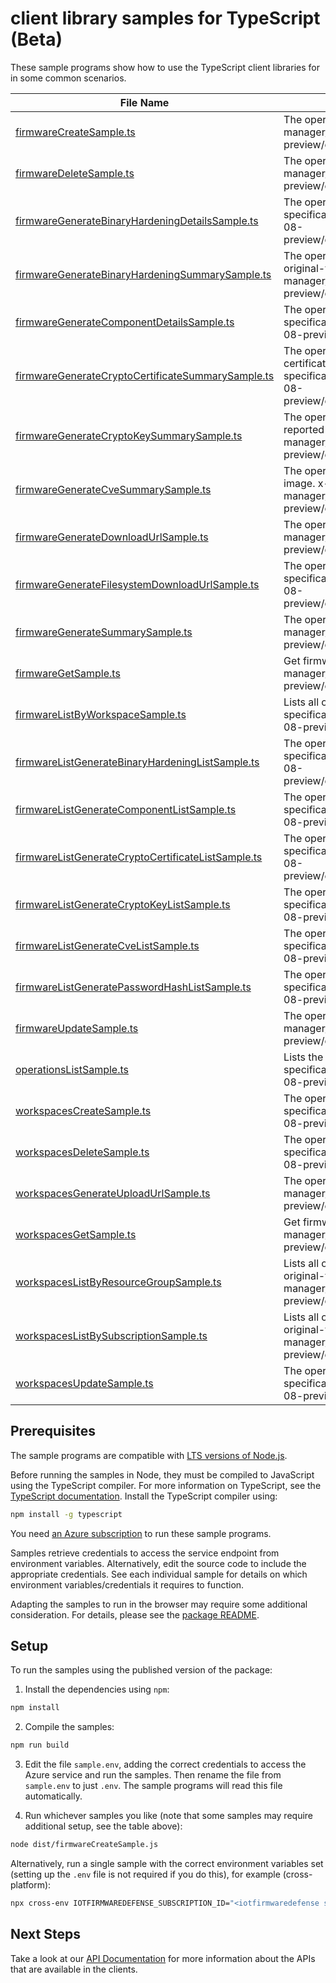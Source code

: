 # client library samples for TypeScript (Beta)

These sample programs show how to use the TypeScript client libraries for in some common scenarios.

| **File Name**                                                                                         | **Description**                                                                                                                                                                                                                                                                                                    |
| ----------------------------------------------------------------------------------------------------- | ------------------------------------------------------------------------------------------------------------------------------------------------------------------------------------------------------------------------------------------------------------------------------------------------------------------ |
| [firmwareCreateSample.ts][firmwarecreatesample]                                                       | The operation to create a firmware. x-ms-original-file: specification/fist/resource-manager/Microsoft.IoTFirmwareDefense/preview/2023-02-08-preview/examples/Firmware_Create_MaximumSet_Gen.json                                                                                                                   |
| [firmwareDeleteSample.ts][firmwaredeletesample]                                                       | The operation to delete a firmware. x-ms-original-file: specification/fist/resource-manager/Microsoft.IoTFirmwareDefense/preview/2023-02-08-preview/examples/Firmware_Delete_MaximumSet_Gen.json                                                                                                                   |
| [firmwareGenerateBinaryHardeningDetailsSample.ts][firmwaregeneratebinaryhardeningdetailssample]       | The operation to get binary hardening details for a firmware. x-ms-original-file: specification/fist/resource-manager/Microsoft.IoTFirmwareDefense/preview/2023-02-08-preview/examples/Firmware_GenerateBinaryHardeningDetails_MaximumSet_Gen.json                                                                 |
| [firmwareGenerateBinaryHardeningSummarySample.ts][firmwaregeneratebinaryhardeningsummarysample]       | The operation to list the binary hardening summary percentages for a firmware. x-ms-original-file: specification/fist/resource-manager/Microsoft.IoTFirmwareDefense/preview/2023-02-08-preview/examples/Firmware_GenerateBinaryHardeningSummary_MaximumSet_Gen.json                                                |
| [firmwareGenerateComponentDetailsSample.ts][firmwaregeneratecomponentdetailssample]                   | The operation to get component details for a firmware. x-ms-original-file: specification/fist/resource-manager/Microsoft.IoTFirmwareDefense/preview/2023-02-08-preview/examples/Firmware_GenerateComponentDetails_MaximumSet_Gen.json                                                                              |
| [firmwareGenerateCryptoCertificateSummarySample.ts][firmwaregeneratecryptocertificatesummarysample]   | The operation to provide a high level summary of the discovered cryptographic certificates reported for the firmware image. x-ms-original-file: specification/fist/resource-manager/Microsoft.IoTFirmwareDefense/preview/2023-02-08-preview/examples/Firmware_GenerateCryptoCertificateSummary_MaximumSet_Gen.json |
| [firmwareGenerateCryptoKeySummarySample.ts][firmwaregeneratecryptokeysummarysample]                   | The operation to provide a high level summary of the discovered cryptographic keys reported for the firmware image. x-ms-original-file: specification/fist/resource-manager/Microsoft.IoTFirmwareDefense/preview/2023-02-08-preview/examples/Firmware_GenerateCryptoKeySummary_MaximumSet_Gen.json                 |
| [firmwareGenerateCveSummarySample.ts][firmwaregeneratecvesummarysample]                               | The operation to provide a high level summary of the CVEs reported for the firmware image. x-ms-original-file: specification/fist/resource-manager/Microsoft.IoTFirmwareDefense/preview/2023-02-08-preview/examples/Firmware_GenerateCveSummary_MaximumSet_Gen.json                                                |
| [firmwareGenerateDownloadUrlSample.ts][firmwaregeneratedownloadurlsample]                             | The operation to a url for file download. x-ms-original-file: specification/fist/resource-manager/Microsoft.IoTFirmwareDefense/preview/2023-02-08-preview/examples/Firmware_GenerateDownloadUrl_MaximumSet_Gen.json                                                                                                |
| [firmwareGenerateFilesystemDownloadUrlSample.ts][firmwaregeneratefilesystemdownloadurlsample]         | The operation to a url for tar file download. x-ms-original-file: specification/fist/resource-manager/Microsoft.IoTFirmwareDefense/preview/2023-02-08-preview/examples/Firmware_GenerateFilesystemDownloadUrl_MaximumSet_Gen.json                                                                                  |
| [firmwareGenerateSummarySample.ts][firmwaregeneratesummarysample]                                     | The operation to get a scan summary. x-ms-original-file: specification/fist/resource-manager/Microsoft.IoTFirmwareDefense/preview/2023-02-08-preview/examples/Firmware_GenerateSummary_MaximumSet_Gen.json                                                                                                         |
| [firmwareGetSample.ts][firmwaregetsample]                                                             | Get firmware. x-ms-original-file: specification/fist/resource-manager/Microsoft.IoTFirmwareDefense/preview/2023-02-08-preview/examples/Firmware_Get_MaximumSet_Gen.json                                                                                                                                            |
| [firmwareListByWorkspaceSample.ts][firmwarelistbyworkspacesample]                                     | Lists all of firmwares inside a workspace. x-ms-original-file: specification/fist/resource-manager/Microsoft.IoTFirmwareDefense/preview/2023-02-08-preview/examples/Firmware_ListByWorkspace_MaximumSet_Gen.json                                                                                                   |
| [firmwareListGenerateBinaryHardeningListSample.ts][firmwarelistgeneratebinaryhardeninglistsample]     | The operation to list all binary hardening result for a firmware. x-ms-original-file: specification/fist/resource-manager/Microsoft.IoTFirmwareDefense/preview/2023-02-08-preview/examples/Firmware_ListGenerateBinaryHardeningList_MaximumSet_Gen.json                                                            |
| [firmwareListGenerateComponentListSample.ts][firmwarelistgeneratecomponentlistsample]                 | The operation to list all components result for a firmware. x-ms-original-file: specification/fist/resource-manager/Microsoft.IoTFirmwareDefense/preview/2023-02-08-preview/examples/Firmware_ListGenerateComponentList_MaximumSet_Gen.json                                                                        |
| [firmwareListGenerateCryptoCertificateListSample.ts][firmwarelistgeneratecryptocertificatelistsample] | The operation to list all crypto certificates for a firmware. x-ms-original-file: specification/fist/resource-manager/Microsoft.IoTFirmwareDefense/preview/2023-02-08-preview/examples/Firmware_ListGenerateCryptoCertificateList_MaximumSet_Gen.json                                                              |
| [firmwareListGenerateCryptoKeyListSample.ts][firmwarelistgeneratecryptokeylistsample]                 | The operation to list all crypto keys for a firmware. x-ms-original-file: specification/fist/resource-manager/Microsoft.IoTFirmwareDefense/preview/2023-02-08-preview/examples/Firmware_ListGenerateCryptoKeyList_MaximumSet_Gen.json                                                                              |
| [firmwareListGenerateCveListSample.ts][firmwarelistgeneratecvelistsample]                             | The operation to list all cve results for a firmware. x-ms-original-file: specification/fist/resource-manager/Microsoft.IoTFirmwareDefense/preview/2023-02-08-preview/examples/Firmware_ListGenerateCveList_MaximumSet_Gen.json                                                                                    |
| [firmwareListGeneratePasswordHashListSample.ts][firmwarelistgeneratepasswordhashlistsample]           | The operation to list all password hashes for a firmware. x-ms-original-file: specification/fist/resource-manager/Microsoft.IoTFirmwareDefense/preview/2023-02-08-preview/examples/Firmware_ListGeneratePasswordHashList_MaximumSet_Gen.json                                                                       |
| [firmwareUpdateSample.ts][firmwareupdatesample]                                                       | The operation to update firmware. x-ms-original-file: specification/fist/resource-manager/Microsoft.IoTFirmwareDefense/preview/2023-02-08-preview/examples/Firmware_Update_MaximumSet_Gen.json                                                                                                                     |
| [operationsListSample.ts][operationslistsample]                                                       | Lists the operations for this resource provider x-ms-original-file: specification/fist/resource-manager/Microsoft.IoTFirmwareDefense/preview/2023-02-08-preview/examples/Operations_List_MaximumSet_Gen.json                                                                                                       |
| [workspacesCreateSample.ts][workspacescreatesample]                                                   | The operation to create or update a firmware analysis workspace. x-ms-original-file: specification/fist/resource-manager/Microsoft.IoTFirmwareDefense/preview/2023-02-08-preview/examples/Workspaces_Create_MaximumSet_Gen.json                                                                                    |
| [workspacesDeleteSample.ts][workspacesdeletesample]                                                   | The operation to delete a firmware analysis workspace. x-ms-original-file: specification/fist/resource-manager/Microsoft.IoTFirmwareDefense/preview/2023-02-08-preview/examples/Workspaces_Delete_MaximumSet_Gen.json                                                                                              |
| [workspacesGenerateUploadUrlSample.ts][workspacesgenerateuploadurlsample]                             | The operation to get a url for file upload. x-ms-original-file: specification/fist/resource-manager/Microsoft.IoTFirmwareDefense/preview/2023-02-08-preview/examples/Workspaces_GenerateUploadUrl_MaximumSet_Gen.json                                                                                              |
| [workspacesGetSample.ts][workspacesgetsample]                                                         | Get firmware analysis workspace. x-ms-original-file: specification/fist/resource-manager/Microsoft.IoTFirmwareDefense/preview/2023-02-08-preview/examples/Workspaces_Get_MaximumSet_Gen.json                                                                                                                       |
| [workspacesListByResourceGroupSample.ts][workspaceslistbyresourcegroupsample]                         | Lists all of the firmware analysis workspaces in the specified resource group. x-ms-original-file: specification/fist/resource-manager/Microsoft.IoTFirmwareDefense/preview/2023-02-08-preview/examples/Workspaces_ListByResourceGroup_MaximumSet_Gen.json                                                         |
| [workspacesListBySubscriptionSample.ts][workspaceslistbysubscriptionsample]                           | Lists all of the firmware analysis workspaces in the specified subscription. x-ms-original-file: specification/fist/resource-manager/Microsoft.IoTFirmwareDefense/preview/2023-02-08-preview/examples/Workspaces_ListBySubscription_MaximumSet_Gen.json                                                            |
| [workspacesUpdateSample.ts][workspacesupdatesample]                                                   | The operation to update a firmware analysis workspaces. x-ms-original-file: specification/fist/resource-manager/Microsoft.IoTFirmwareDefense/preview/2023-02-08-preview/examples/Workspaces_Update_MaximumSet_Gen.json                                                                                             |

## Prerequisites

The sample programs are compatible with [LTS versions of Node.js](https://github.com/nodejs/release#release-schedule).

Before running the samples in Node, they must be compiled to JavaScript using the TypeScript compiler. For more information on TypeScript, see the [TypeScript documentation][typescript]. Install the TypeScript compiler using:

```bash
npm install -g typescript
```

You need [an Azure subscription][freesub] to run these sample programs.

Samples retrieve credentials to access the service endpoint from environment variables. Alternatively, edit the source code to include the appropriate credentials. See each individual sample for details on which environment variables/credentials it requires to function.

Adapting the samples to run in the browser may require some additional consideration. For details, please see the [package README][package].

## Setup

To run the samples using the published version of the package:

1. Install the dependencies using `npm`:

```bash
npm install
```

2. Compile the samples:

```bash
npm run build
```

3. Edit the file `sample.env`, adding the correct credentials to access the Azure service and run the samples. Then rename the file from `sample.env` to just `.env`. The sample programs will read this file automatically.

4. Run whichever samples you like (note that some samples may require additional setup, see the table above):

```bash
node dist/firmwareCreateSample.js
```

Alternatively, run a single sample with the correct environment variables set (setting up the `.env` file is not required if you do this), for example (cross-platform):

```bash
npx cross-env IOTFIRMWAREDEFENSE_SUBSCRIPTION_ID="<iotfirmwaredefense subscription id>" IOTFIRMWAREDEFENSE_RESOURCE_GROUP="<iotfirmwaredefense resource group>" IOTFIRMWAREDEFENSE_SUBSCRIPTION_ID="<iotfirmwaredefense subscription id>" IOTFIRMWAREDEFENSE_RESOURCE_GROUP="<iotfirmwaredefense resource group>" node dist/firmwareCreateSample.js
```

## Next Steps

Take a look at our [API Documentation][apiref] for more information about the APIs that are available in the clients.

[firmwarecreatesample]: https://github.com/Azure/azure-sdk-for-js/blob/main/sdk/iotfirmwaredefense/arm-iotfirmwaredefense/samples/v1-beta/typescript/src/firmwareCreateSample.ts
[firmwaredeletesample]: https://github.com/Azure/azure-sdk-for-js/blob/main/sdk/iotfirmwaredefense/arm-iotfirmwaredefense/samples/v1-beta/typescript/src/firmwareDeleteSample.ts
[firmwaregeneratebinaryhardeningdetailssample]: https://github.com/Azure/azure-sdk-for-js/blob/main/sdk/iotfirmwaredefense/arm-iotfirmwaredefense/samples/v1-beta/typescript/src/firmwareGenerateBinaryHardeningDetailsSample.ts
[firmwaregeneratebinaryhardeningsummarysample]: https://github.com/Azure/azure-sdk-for-js/blob/main/sdk/iotfirmwaredefense/arm-iotfirmwaredefense/samples/v1-beta/typescript/src/firmwareGenerateBinaryHardeningSummarySample.ts
[firmwaregeneratecomponentdetailssample]: https://github.com/Azure/azure-sdk-for-js/blob/main/sdk/iotfirmwaredefense/arm-iotfirmwaredefense/samples/v1-beta/typescript/src/firmwareGenerateComponentDetailsSample.ts
[firmwaregeneratecryptocertificatesummarysample]: https://github.com/Azure/azure-sdk-for-js/blob/main/sdk/iotfirmwaredefense/arm-iotfirmwaredefense/samples/v1-beta/typescript/src/firmwareGenerateCryptoCertificateSummarySample.ts
[firmwaregeneratecryptokeysummarysample]: https://github.com/Azure/azure-sdk-for-js/blob/main/sdk/iotfirmwaredefense/arm-iotfirmwaredefense/samples/v1-beta/typescript/src/firmwareGenerateCryptoKeySummarySample.ts
[firmwaregeneratecvesummarysample]: https://github.com/Azure/azure-sdk-for-js/blob/main/sdk/iotfirmwaredefense/arm-iotfirmwaredefense/samples/v1-beta/typescript/src/firmwareGenerateCveSummarySample.ts
[firmwaregeneratedownloadurlsample]: https://github.com/Azure/azure-sdk-for-js/blob/main/sdk/iotfirmwaredefense/arm-iotfirmwaredefense/samples/v1-beta/typescript/src/firmwareGenerateDownloadUrlSample.ts
[firmwaregeneratefilesystemdownloadurlsample]: https://github.com/Azure/azure-sdk-for-js/blob/main/sdk/iotfirmwaredefense/arm-iotfirmwaredefense/samples/v1-beta/typescript/src/firmwareGenerateFilesystemDownloadUrlSample.ts
[firmwaregeneratesummarysample]: https://github.com/Azure/azure-sdk-for-js/blob/main/sdk/iotfirmwaredefense/arm-iotfirmwaredefense/samples/v1-beta/typescript/src/firmwareGenerateSummarySample.ts
[firmwaregetsample]: https://github.com/Azure/azure-sdk-for-js/blob/main/sdk/iotfirmwaredefense/arm-iotfirmwaredefense/samples/v1-beta/typescript/src/firmwareGetSample.ts
[firmwarelistbyworkspacesample]: https://github.com/Azure/azure-sdk-for-js/blob/main/sdk/iotfirmwaredefense/arm-iotfirmwaredefense/samples/v1-beta/typescript/src/firmwareListByWorkspaceSample.ts
[firmwarelistgeneratebinaryhardeninglistsample]: https://github.com/Azure/azure-sdk-for-js/blob/main/sdk/iotfirmwaredefense/arm-iotfirmwaredefense/samples/v1-beta/typescript/src/firmwareListGenerateBinaryHardeningListSample.ts
[firmwarelistgeneratecomponentlistsample]: https://github.com/Azure/azure-sdk-for-js/blob/main/sdk/iotfirmwaredefense/arm-iotfirmwaredefense/samples/v1-beta/typescript/src/firmwareListGenerateComponentListSample.ts
[firmwarelistgeneratecryptocertificatelistsample]: https://github.com/Azure/azure-sdk-for-js/blob/main/sdk/iotfirmwaredefense/arm-iotfirmwaredefense/samples/v1-beta/typescript/src/firmwareListGenerateCryptoCertificateListSample.ts
[firmwarelistgeneratecryptokeylistsample]: https://github.com/Azure/azure-sdk-for-js/blob/main/sdk/iotfirmwaredefense/arm-iotfirmwaredefense/samples/v1-beta/typescript/src/firmwareListGenerateCryptoKeyListSample.ts
[firmwarelistgeneratecvelistsample]: https://github.com/Azure/azure-sdk-for-js/blob/main/sdk/iotfirmwaredefense/arm-iotfirmwaredefense/samples/v1-beta/typescript/src/firmwareListGenerateCveListSample.ts
[firmwarelistgeneratepasswordhashlistsample]: https://github.com/Azure/azure-sdk-for-js/blob/main/sdk/iotfirmwaredefense/arm-iotfirmwaredefense/samples/v1-beta/typescript/src/firmwareListGeneratePasswordHashListSample.ts
[firmwareupdatesample]: https://github.com/Azure/azure-sdk-for-js/blob/main/sdk/iotfirmwaredefense/arm-iotfirmwaredefense/samples/v1-beta/typescript/src/firmwareUpdateSample.ts
[operationslistsample]: https://github.com/Azure/azure-sdk-for-js/blob/main/sdk/iotfirmwaredefense/arm-iotfirmwaredefense/samples/v1-beta/typescript/src/operationsListSample.ts
[workspacescreatesample]: https://github.com/Azure/azure-sdk-for-js/blob/main/sdk/iotfirmwaredefense/arm-iotfirmwaredefense/samples/v1-beta/typescript/src/workspacesCreateSample.ts
[workspacesdeletesample]: https://github.com/Azure/azure-sdk-for-js/blob/main/sdk/iotfirmwaredefense/arm-iotfirmwaredefense/samples/v1-beta/typescript/src/workspacesDeleteSample.ts
[workspacesgenerateuploadurlsample]: https://github.com/Azure/azure-sdk-for-js/blob/main/sdk/iotfirmwaredefense/arm-iotfirmwaredefense/samples/v1-beta/typescript/src/workspacesGenerateUploadUrlSample.ts
[workspacesgetsample]: https://github.com/Azure/azure-sdk-for-js/blob/main/sdk/iotfirmwaredefense/arm-iotfirmwaredefense/samples/v1-beta/typescript/src/workspacesGetSample.ts
[workspaceslistbyresourcegroupsample]: https://github.com/Azure/azure-sdk-for-js/blob/main/sdk/iotfirmwaredefense/arm-iotfirmwaredefense/samples/v1-beta/typescript/src/workspacesListByResourceGroupSample.ts
[workspaceslistbysubscriptionsample]: https://github.com/Azure/azure-sdk-for-js/blob/main/sdk/iotfirmwaredefense/arm-iotfirmwaredefense/samples/v1-beta/typescript/src/workspacesListBySubscriptionSample.ts
[workspacesupdatesample]: https://github.com/Azure/azure-sdk-for-js/blob/main/sdk/iotfirmwaredefense/arm-iotfirmwaredefense/samples/v1-beta/typescript/src/workspacesUpdateSample.ts
[apiref]: https://docs.microsoft.com/javascript/api/@azure/arm-iotfirmwaredefense?view=azure-node-preview
[freesub]: https://azure.microsoft.com/free/
[package]: https://github.com/Azure/azure-sdk-for-js/tree/main/sdk/iotfirmwaredefense/arm-iotfirmwaredefense/README.md
[typescript]: https://www.typescriptlang.org/docs/home.html
